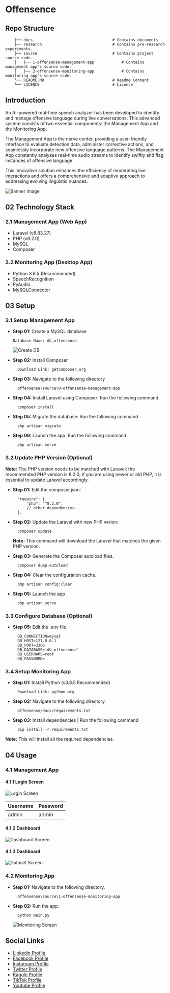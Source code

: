 # Offensence

## Repo Structure

```
    ├── docs                                   # Contains documents.
    ├── research                               # Contains pre-research experiments.
    ├── source                                 # Contains project source code.
    │   ├── 1-offensense-management-app            # Contains management app's source code.
    │   ├── 2-offensense-monitoring-app            # Contains monitoring app's source code.
    └── README.MD                              # Readme Content.
    └── LICENCE                                # Licence
```

## Introduction

An AI-powered real-time speech analyzer has been developed to identify and manage offensive language during live conversations. This advanced system consists of two essential components: the Management App and the Monitoring App. 

The Management App is the nerve center, providing a user-friendly interface to evaluate detection data, administer corrective actions, and seamlessly incorporate new offensive language patterns. The Management App constantly analyzes real-time audio streams to identify swiftly and flag instances of offensive language.  

This innovative solution enhances the efficiency of moderating live interactions and offers a comprehensive and adaptive approach to addressing evolving linguistic nuances. 

![Banner Image](docs/media/0-banner-image.png)

## 02 Technology Stack

### 2.1 Management App (Web App)

 - Laravel (v8.83.27)
 - PHP (v8.2.0)
 - MySQL
 - Composer

### 2.2 Monitoring App (Desktop App)

 - Python 3.8.5 (Recommended)
 - SpeechRecognition
 - PyAudio
 - MySQLConnector


## 03 Setup

### 3.1 Setup Management App

- **Step 01:** Create a MySQL database

  ```
  Database Name: db_offensence
  ```
  
  ![Create DB](docs/media/1-create-db.png)

- **Step 02:** Install Composer

  ```
    Download Link: getcomposer.org
  ```

- **Step 03:** Navigate to the following directory

  ```
    offensense\source\0-offensense-management-app
  ```

- **Step 04:** Install Laravel using Composer: Run the following command.

  ```
    composer install
  ```


- **Step 05:** Migrate the database: Run the following command.

  ```
    php artisan migrate
  ```

- **Step 06:** Launch the app: Run the following command.

  ```
    php artisan serve
  ```

### 3.2 Update PHP Version (Optional)

**Note:** The PHP version needs to be matched with Laravel; the recommended PHP version is 8.2.0; if you are using newer or old PHP, it is essential to update Laravel accordingly. 

- **Step 01:** Edit the composer.json: 

  ```
    "require": {
        "php": "^8.2.0",
        // other dependencies...
    },
  ```

- **Step 02:** Update the Laravel with new PHP verion:  

  ```
    composer update
  ```
  **Note:** This command will download the Laravel that matches the given PHP version.

- **Step 03:** Generate the Composer autoload files.

  ```
    composer dump-autoload
  ```

- **Step 04:** Clear the configuration cache.

  ```
    php artisan config:clear
  ```

- **Step 05:** Launch the app

  ```
    php artisan serve
  ```

### 3.3 Configure Database (Optional)

- **Step 05:** Edit the .env file

  ```
    DB_CONNECTION=mysql
    DB_HOST=127.0.0.1
    DB_PORT=3306
    DB_DATABASE='db_offensence'
    DB_USERNAME=root
    DB_PASSWORD=
  ```

### 3.4 Setup Monitoring App

- **Step 01:** Install Python (v3.8.5 Recommended)

  ```
    Download Link: python.org
  ```

- **Step 02:** Navigate to the following directory.

  ```
    offensense/docs/requirements.txt
  ```

- **Step 03:** Install dependencies | Run the following command

  ```
    pip install -r requirements.txt
  ```

 **Note:** This will install all the required dependencies.

## 04 Usage

### 4.1 Management App

#### 4.1.1 Login Screen

  ![Login Screen](docs/media/2-login-page.png)


| Username | Password |
|----------|----------|
| admin    | admin    |


#### 4.1.2 Dashboard
  
  ![Dashboard Screen](docs/media/3-dashboard.png)


#### 4.1.3 Dashboard
  
  ![Dataset Screen](docs/media/4-dataset.png)

### 4.2 Monitoring App

- **Step 01:** Navigate to the following directory.

  ```
    offensense\source\1-offensense-monitoring-app
  ```


- **Step 02:** Run the app.

  ```
    python main.py
  ```

  ![Monitoring Screen](docs/media/5-monitoring-app.png)


## Social Links

- [Linkedin Profile](https://www.linkedin.com/in/gunarakulangunaretnam)
- [Facebook Profile](https://www.facebook.com/gunarakulangunaratnam)
- [Instagram Profile](https://www.instagram.com/gunarakulangunaretnam)
- [Twitter Profile ](https://twitter.com/gunarakulangr)
- [Kaggle Profile](https://www.kaggle.com/gunarakulangr)
- [TikTok Profile](https://www.tiktok.com/@gunarakulangunaretnam)
- [Youtube Profile](https://www.youtube.com/channel/UCMWkED5sabgVZSCKjZuRJXA)
